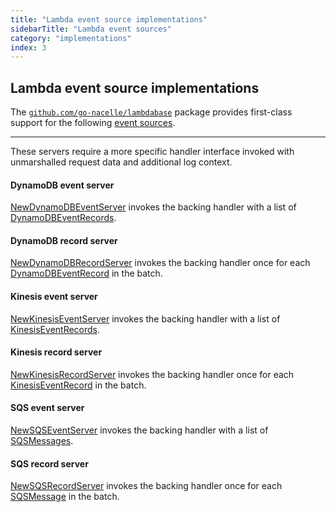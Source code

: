 ```yaml
---
title: "Lambda event source implementations"
sidebarTitle: "Lambda event sources"
category: "implementations"
index: 3
---
```


## Lambda event source implementations

The [`github.com/go-nacelle/lambdabase`](https://github.com/go-nacelle/lambdabase) package provides first-class support for the following [event sources](https://docs.aws.amazon.com/lambda/latest/dg/intro-invocation-modes.html).

---

These servers require a more specific handler interface invoked with unmarshalled request data and additional log context.

#### DynamoDB event server

[NewDynamoDBEventServer](https://pkg.go.dev/github.com/go-nacelle/lambdabase#NewDynamoDBEventServer) invokes the backing handler with a list of [DynamoDBEventRecords](https://pkg.go.dev/github.com/aws/aws-lambda-go/events#DynamoDBEventRecord).</dd>

#### DynamoDB record server

[NewDynamoDBRecordServer](https://pkg.go.dev/github.com/go-nacelle/lambdabase#NewDynamoDBRecordServer) invokes the backing handler once for each [DynamoDBEventRecord](https://pkg.go.dev/github.com/aws/aws-lambda-go/events#DynamoDBEventRecord) in the batch.</dd>

#### Kinesis event server

[NewKinesisEventServer](https://pkg.go.dev/github.com/go-nacelle/lambdabase#NewKinesisEventServer) invokes the backing handler with a list of [KinesisEventRecords](https://pkg.go.dev/github.com/aws/aws-lambda-go/events#KinesisEventRecord).</dd>

#### Kinesis record server

[NewKinesisRecordServer](https://pkg.go.dev/github.com/go-nacelle/lambdabase#NewKinesisRecordServer) invokes the backing handler once for each [KinesisEventRecord](https://pkg.go.dev/github.com/aws/aws-lambda-go/events#KinesisEventRecord) in the batch.</dd>

#### SQS event server

[NewSQSEventServer](https://pkg.go.dev/github.com/go-nacelle/lambdabase#NewSQSEventServer) invokes the backing handler with a list of [SQSMessages](https://pkg.go.dev/github.com/aws/aws-lambda-go/events#SQSMessage).</dd>

#### SQS record server

[NewSQSRecordServer](https://pkg.go.dev/github.com/go-nacelle/lambdabase#NewSQSRecordServer) invokes the backing handler once for each [SQSMessage](https://pkg.go.dev/github.com/aws/aws-lambda-go/events#SQSMessage) in the batch.</dd>
